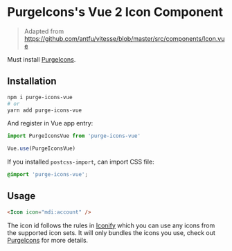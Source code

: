# PurgeIcons's Vue 2 Icon Component

> Adapted from https://github.com/antfu/vitesse/blob/master/src/components/Icon.vue

Must install [PurgeIcons](https://github.com/antfu/purge-icons).

## Installation

```bash
npm i purge-icons-vue
# or
yarn add purge-icons-vue
```

And register in Vue app entry:

```js
import PurgeIconsVue from 'purge-icons-vue'

Vue.use(PurgeIconsVue)
```

If you installed `postcss-import`, can import CSS file:

```css
@import 'purge-icons-vue';
```

## Usage

```html
<Icon icon="mdi:account" />
```

The icon id follows the rules in [Iconify](https://iconify.design/) which you can use any icons from the supported icon sets. It will only bundles the icons you use, check out [PurgeIcons](https://github.com/antfu/purge-icons) for more details.
